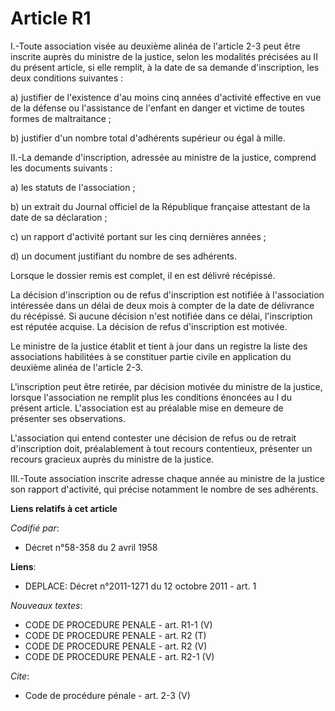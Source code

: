 # Article R1

I.-Toute association visée au deuxième alinéa de l'article 2-3 peut être inscrite auprès du ministre de la justice, selon les
modalités précisées au II du présent article, si elle remplit, à la date de sa demande d'inscription, les deux conditions
suivantes : 

a) justifier de l'existence d'au moins cinq années d'activité effective en vue de la défense ou l'assistance de l'enfant en
danger et victime de toutes formes de maltraitance ; 

b) justifier d'un nombre total d'adhérents supérieur ou égal à mille. 

II.-La demande d'inscription, adressée au ministre de la justice, comprend les documents suivants : 

a) les statuts de l'association ; 

b) un extrait du Journal officiel de la République française attestant de la date de sa déclaration ; 

c) un rapport d'activité portant sur les cinq dernières années ; 

d) un document justifiant du nombre de ses adhérents. 

Lorsque le dossier remis est complet, il en est délivré récépissé. 

La décision d'inscription ou de refus d'inscription est notifiée à l'association intéressée dans un délai de deux mois à
compter de la date de délivrance du récépissé. Si aucune décision n'est notifiée dans ce délai, l'inscription est réputée
acquise. La décision de refus d'inscription est motivée. 

Le ministre de la justice établit et tient à jour dans un registre la liste des associations habilitées à se constituer
partie civile en application du deuxième alinéa de l'article 2-3. 

L'inscription peut être retirée, par décision motivée du ministre de la justice, lorsque l'association ne remplit plus les
conditions énoncées au I du présent article. L'association est au préalable mise en demeure de présenter ses observations. 

L'association qui entend contester une décision de refus ou de retrait d'inscription doit, préalablement à tout recours
contentieux, présenter un recours gracieux auprès du ministre de la justice. 

III.-Toute association inscrite adresse chaque année au ministre de la justice son rapport d'activité, qui précise notamment
le nombre de ses adhérents.

**Liens relatifs à cet article**

_Codifié par_:

  - Décret n°58-358 du 2 avril 1958

**Liens**:

  - DEPLACE: Décret n°2011-1271 du 12 octobre 2011 - art. 1

_Nouveaux textes_:

  - CODE DE PROCEDURE PENALE - art. R1-1 (V)
  - CODE DE PROCEDURE PENALE - art. R2 (T)
  - CODE DE PROCEDURE PENALE - art. R2 (V)
  - CODE DE PROCEDURE PENALE - art. R2-1 (V)

_Cite_:

  - Code de procédure pénale - art. 2-3 (V)
